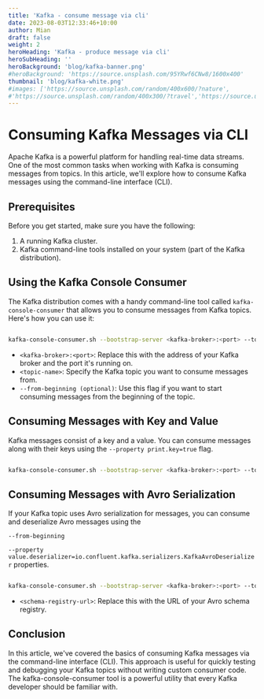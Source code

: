 ```yaml
---
title: 'Kafka - consume message via cli'
date: 2023-08-03T12:33:46+10:00
author: Mian
draft: false
weight: 2
heroHeading: 'Kafka - produce message via cli'
heroSubHeading: ''
heroBackground: 'blog/kafka-banner.png'
#heroBackground: 'https://source.unsplash.com/95YRwf6CNw8/1600x400'
thumbnail: 'blog/kafka-white.png'
#images: ['https://source.unsplash.com/random/400x600/?nature',
#'https://source.unsplash.com/random/400x300/?travel','https://source.unsplash.com/random/400x300/?architecture','https://source.unsplash.com/random/400x600/?buildings',#'https://source.unsplash.com/random/400x300/?city','https://source.unsplash.com/random/400x600/?business']
---
```


# Consuming Kafka Messages via CLI

Apache Kafka is a powerful platform for handling real-time data streams. One of the most common tasks when working with Kafka is consuming messages from topics. In this article, we'll explore how to consume Kafka messages using the command-line interface (CLI).

## Prerequisites

Before you get started, make sure you have the following:

1. A running Kafka cluster.
2. Kafka command-line tools installed on your system (part of the Kafka distribution).

## Using the Kafka Console Consumer

The Kafka distribution comes with a handy command-line tool called `kafka-console-consumer` that allows you to consume messages from Kafka topics. Here's how you can use it:

```sh

kafka-console-consumer.sh --bootstrap-server <kafka-broker>:<port> --topic <topic-name> [--from-beginning]

```

* `<kafka-broker>:<port>`: Replace this with the address of your Kafka broker and the port it's running on.
* `<topic-name>`: Specify the Kafka topic you want to consume messages from.
* `--from-beginning (optional)`: Use this flag if you want to start consuming messages from the beginning of the topic.

## Consuming Messages with Key and Value

Kafka messages consist of a key and a value. You can consume messages along with their keys using the `--property print.key=true` flag.

```sh

kafka-console-consumer.sh --bootstrap-server <kafka-broker>:<port> --topic <topic-name> --from-beginning --property print.key=true

```


## Consuming Messages with Avro Serialization

If your Kafka topic uses Avro serialization for messages, you can consume and deserialize Avro messages using the

`--from-beginning`

`--property value.deserializer=io.confluent.kafka.serializers.KafkaAvroDeserializer` properties.

```sh

kafka-console-consumer.sh --bootstrap-server <kafka-broker>:<port> --topic <topic-name> --from-beginning --property value.deserializer=io.confluent.kafka.serializers.KafkaAvroDeserializer --property schema.registry.url=<schema-registry-url>

```

* `<schema-registry-url>`: Replace this with the URL of your Avro schema registry.

## Conclusion
In this article, we've covered the basics of consuming Kafka messages via the command-line interface (CLI). This approach is useful for quickly testing and debugging your Kafka topics without writing custom consumer code. The kafka-console-consumer tool is a powerful utility that every Kafka developer should be familiar with.

